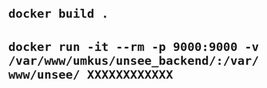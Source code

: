  # `docker build .`
 # `docker run -it --rm -p 9000:9000 -v /var/www/umkus/unsee_backend/:/var/www/unsee/ XXXXXXXXXXXX`